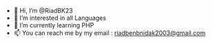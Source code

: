 - 👋 Hi, I’m @RiadBK23
- 👀 I’m interested in all Languages
- 🌱 I’m currently learning PHP
- 📫 You can reach me by my email : riadbenbnidak2003@gmail.com

<!---
RiadBK23/RiadBK23 is a ✨ special ✨ repository because its `README.md` (this file) appears on your GitHub profile.
You can click the Preview link to take a look at your changes.
--->
